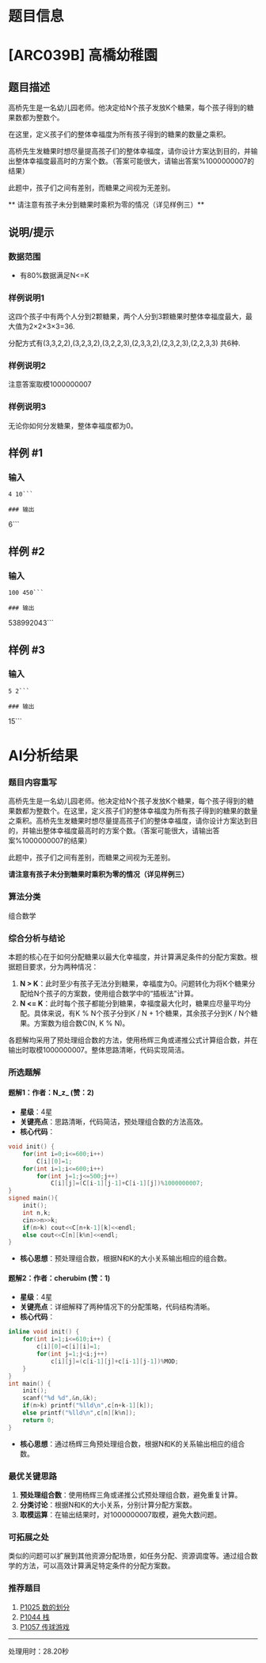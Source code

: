 # 题目信息

# [ARC039B] 高橋幼稚園

## 题目描述

高桥先生是一名幼儿园老师。他决定给N个孩子发放K个糖果，每个孩子得到的糖果数都为整数个。

在这里，定义孩子们的整体幸福度为所有孩子得到的糖果的数量之乘积。

高桥先生发糖果时想尽量提高孩子们的整体幸福度，请你设计方案达到目的，并输出整体幸福度最高时的方案个数。（答案可能很大，请输出答案%1000000007的结果）

此题中，孩子们之间有差别，而糖果之间视为无差别。

** 请注意有孩子未分到糖果时乘积为零的情况（详见样例三）**

## 说明/提示

### **数据范围**

- 有80%数据满足N<=K

### **样例说明1**

这四个孩子中有两个人分到2颗糖果，两个人分到3颗糖果时整体幸福度最大，最大值为2×2×3×3=36.

分配方式有(3,3,2,2),(3,2,3,2),(3,2,2,3),(2,3,3,2),(2,3,2,3),(2,2,3,3) 共6种.

### **样例说明2**

注意答案取模1000000007

### **样例说明3**

无论你如何分发糖果，整体幸福度都为0。

## 样例 #1

### 输入

```
4 10```

### 输出

```
6```

## 样例 #2

### 输入

```
100 450```

### 输出

```
538992043```

## 样例 #3

### 输入

```
5 2```

### 输出

```
15```

# AI分析结果

### 题目内容重写
高桥先生是一名幼儿园老师。他决定给N个孩子发放K个糖果，每个孩子得到的糖果数都为整数个。在这里，定义孩子们的整体幸福度为所有孩子得到的糖果的数量之乘积。高桥先生发糖果时想尽量提高孩子们的整体幸福度，请你设计方案达到目的，并输出整体幸福度最高时的方案个数。（答案可能很大，请输出答案%1000000007的结果）

此题中，孩子们之间有差别，而糖果之间视为无差别。

**请注意有孩子未分到糖果时乘积为零的情况（详见样例三）**

### 算法分类
组合数学

### 综合分析与结论
本题的核心在于如何分配糖果以最大化幸福度，并计算满足条件的分配方案数。根据题目要求，分为两种情况：
1. **N > K**：此时至少有孩子无法分到糖果，幸福度为0。问题转化为将K个糖果分配给N个孩子的方案数，使用组合数学中的“插板法”计算。
2. **N <= K**：此时每个孩子都能分到糖果，幸福度最大化时，糖果应尽量平均分配。具体来说，有K % N个孩子分到K / N + 1个糖果，其余孩子分到K / N个糖果。方案数为组合数C(N, K % N)。

各题解均采用了预处理组合数的方法，使用杨辉三角或递推公式计算组合数，并在输出时取模1000000007。整体思路清晰，代码实现简洁。

### 所选题解

#### 题解1：作者：N_z_ (赞：2)
- **星级**：4星
- **关键亮点**：思路清晰，代码简洁，预处理组合数的方法高效。
- **核心代码**：
```cpp
void init() {
    for(int i=0;i<=600;i++)
        C[i][0]=1;
    for(int i=1;i<=600;i++)
        for(int j=1;j<=500;j++)
            C[i][j]=(C[i-1][j-1]+C[i-1][j])%1000000007;
}
signed main(){
    init();
    int n,k;
    cin>>n>>k;
    if(n>k) cout<<C[n+k-1][k]<<endl;
    else cout<<C[n][k%n]<<endl;
}
```
- **核心思想**：预处理组合数，根据N和K的大小关系输出相应的组合数。

#### 题解2：作者：cherubim (赞：1)
- **星级**：4星
- **关键亮点**：详细解释了两种情况下的分配策略，代码结构清晰。
- **核心代码**：
```cpp
inline void init() { 
    for(int i=1;i<=610;i++) {
        c[i][0]=c[i][i]=1; 
        for(int j=1;j<i;j++) 
            c[i][j]=(c[i-1][j]+c[i-1][j-1])%MOD; 
    }
}
int main() {
    init(); 
    scanf("%d %d",&n,&k); 
    if(n>k) printf("%lld\n",c[n+k-1][k]); 
    else printf("%lld\n",c[n][k%n]); 
    return 0;
}
```
- **核心思想**：通过杨辉三角预处理组合数，根据N和K的关系输出相应的组合数。

### 最优关键思路
1. **预处理组合数**：使用杨辉三角或递推公式预处理组合数，避免重复计算。
2. **分类讨论**：根据N和K的大小关系，分别计算分配方案数。
3. **取模运算**：在输出结果时，对1000000007取模，避免大数问题。

### 可拓展之处
类似的问题可以扩展到其他资源分配场景，如任务分配、资源调度等。通过组合数学的方法，可以高效计算满足特定条件的分配方案数。

### 推荐题目
1. [P1025 数的划分](https://www.luogu.com.cn/problem/P1025)
2. [P1044 栈](https://www.luogu.com.cn/problem/P1044)
3. [P1057 传球游戏](https://www.luogu.com.cn/problem/P1057)

---
处理用时：28.20秒